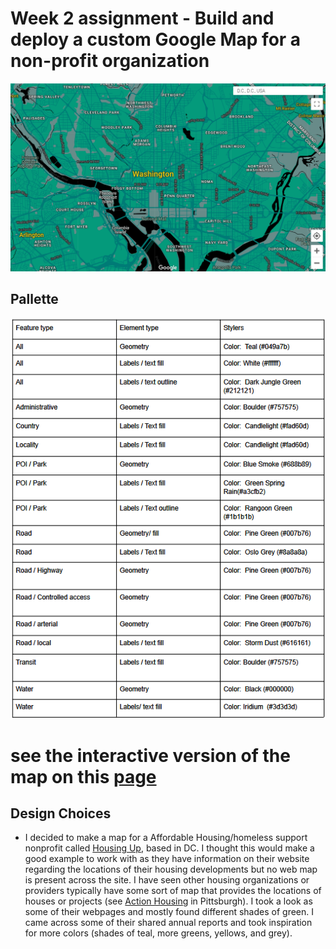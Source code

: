 # Week 2 assignment - Build and deploy a custom Google Map for a non-profit organization

![Image of Map created for Housing Up Nonprofit](HousingUpDC_Map.png)

## Pallette 
![Table figure for pallette](HousingUpPalletteScS.png)


# see the interactive version of the map on this [page](google_map_style_housingup.html)

## Design Choices
- I decided to make a map for a Affordable Housing/homeless support nonprofit called [Housing Up](https://housingup.org/), based in DC. I thought this would make a good example to work with as they have information on their website regarding the locations of their housing developments but no web map is present across the site. I have seen other housing organizations or providers typically have some sort of map that provides the locations of houses or projects (see [Action Housing](https://actionhousing.org/find-housing/general-properties-listings/) in Pittsburgh). I took a look as some of their webpages and mostly found different shades of green. I came across some of their shared annual reports and took inspiration for more colors (shades of teal, more greens, yellows, and grey).  
